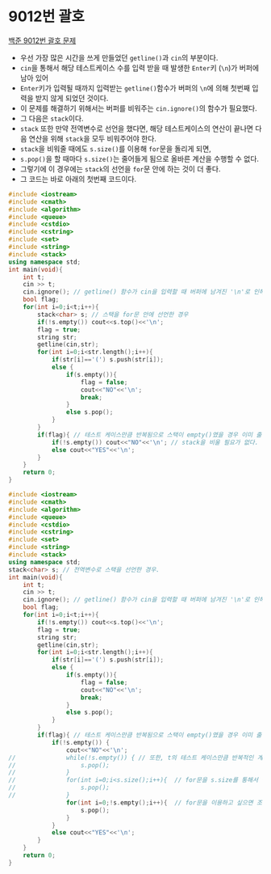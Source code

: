 # 9012번 괄호

[백준 9012번 괄호 문제](https://www.acmicpc.net/problem/9012)

- 우선 가장 많은 시간을 쓰게 만들었던 `getline()`과 `cin`의 부분이다.
- `cin`을 통해서 해당 테스트케이스 수를 입력 받을 때 발생한 `Enter`키 (`\n`)가 버퍼에 남아 있어
- `Enter`키가 입력될 때까지 입력받는 `getline()`함수가 버퍼의 `\n`에 의해 첫번째 입력을 받지 않게 되었던 것이다.
- 이 문제를 해결하기 위해서는 버퍼를 비워주는 `cin.ignore()`의 함수가 필요했다.
- 그 다음은 `stack`이다.
- `stack` 또한 만약 전역변수로 선언을 했다면, 해당 테스트케이스의 연산이 끝나면 다음 연산을 위해 `stack`을 모두 비워주어야 한다.
- `stack`을 비워줄 때에도 `s.size()`를 이용해 `for`문을 돌리게 되면, 
- `s.pop()`을 할 때마다 `s.size()`는 줄어들게 됨으로 올바른 계산을 수행할 수 없다.
- 그렇기에 이 경우에는 `stack`의 선언을 `for`문 안에 하는 것이 더 좋다.
- 그 코드는 바로 아래의 첫번째 코드이다.

```c++
#include <iostream>
#include <cmath>
#include <algorithm>
#include <queue>
#include <cstdio>
#include <cstring>
#include <set>
#include <string>
#include <stack>
using namespace std; 
int main(void){
	int t;
	cin >> t;
	cin.ignore(); // getline() 함수가 cin을 입력할 때 버퍼에 남겨진 '\n'로 인해 실행이 제대로 되지 않게 됨으로 cin.ignore()을 통해 버퍼를 비워주어야 한다. 
	bool flag;
	for(int i=0;i<t;i++){
		stack<char> s; // 스택을 for문 안에 선언한 경우
		if(!s.empty()) cout<<s.top()<<'\n';
		flag = true;
		string str;
		getline(cin,str);
		for(int i=0;i<str.length();i++){
			if(str[i]=='(') s.push(str[i]);
			else {
				if(s.empty()){
					flag = false;
					cout<<"NO"<<'\n';
					break;
				}
				else s.pop();
			}
		}
		if(flag){ // 테스트 케이스만큼 반복됨으로 스택이 empty()였을 경우 이미 출력이 되고 break 되어진 연산에서는 이 부분을 통해 다시 연산하면 안됨으로 flag를 통해 통과시킨다. 
			if(!s.empty()) cout<<"NO"<<'\n'; // stack을 비울 필요가 없다. 				 
			else cout<<"YES"<<'\n';
		}	
	}
	return 0;
}
```



```c++
#include <iostream>
#include <cmath>
#include <algorithm>
#include <queue>
#include <cstdio>
#include <cstring>
#include <set>
#include <string>
#include <stack>
using namespace std; 
stack<char> s; // 전역변수로 스택을 선언한 경우.
int main(void){
	int t;
	cin >> t;
	cin.ignore(); // getline() 함수가 cin을 입력할 때 버퍼에 남겨진 '\n'로 인해 실행이 제대로 되지 않게 됨으로 cin.ignore()을 통해 버퍼를 비워주어야 한다. 
	bool flag;
	for(int i=0;i<t;i++){
		if(!s.empty()) cout<<s.top()<<'\n';
		flag = true;
		string str;
		getline(cin,str);
		for(int i=0;i<str.length();i++){
			if(str[i]=='(') s.push(str[i]);
			else {
				if(s.empty()){
					flag = false;
					cout<<"NO"<<'\n';
					break;
				}
				else s.pop();
			}
		}
		if(flag){ // 테스트 케이스만큼 반복됨으로 스택이 empty()였을 경우 이미 출력이 되고 break 되어진 연산에서는 이 부분을 통해 다시 연산하면 안됨으로 flag를 통해 통과시킨다. 
			if(!s.empty()) {
				cout<<"NO"<<'\n';
//				while(!s.empty()) { // 또한, t의 테스트 케이스만큼 반복적인 계산을 하기 때문에 다음 연산을 위해 stack에 남아있는 데이터를 제거해 초기화 시켜주어야 한다. 
//					s.pop();
//				}
//				for(int i=0;i<s.size();i++){  // for문을 s.size를 통해서 작성하면 안되는 이유는 s.pop을 하면 s.size()도 동시에 줄어들기 때문에 올바른 연산을 할 수 없다. 
//					s.pop();
//				}
				for(int i=0;!s.empty();i++){  // for문을 이용하고 싶으면 조건문을 s.empty()를 이용해야 한다. 
					s.pop();
				}			 
			}
			else cout<<"YES"<<'\n';
		}	
	}
	return 0;
}
```

